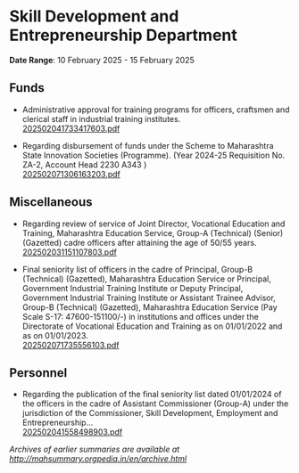 # Skill Development and Entrepreneurship Department

**Date Range**: 10 February 2025 - 15 February 2025


## Funds
- Administrative approval for training programs for officers, craftsmen and clerical staff in industrial training institutes.\
  [202502041733417603.pdf](https://gr.maharashtra.gov.in/Site/Upload/Government%20Resolutions/English/202502041733417603.pdf)

- Regarding disbursement of funds under the Scheme to Maharashtra State Innovation Societies (Programme). (Year 2024-25 Requisition No. ZA-2, Account Head 2230 A343 )\
  [202502071306163203.pdf](https://gr.maharashtra.gov.in/Site/Upload/Government%20Resolutions/English/202502071306163203.pdf)

## Miscellaneous
- Regarding review of service of Joint Director, Vocational Education and Training, Maharashtra Education Service, Group-A (Technical) (Senior) (Gazetted) cadre officers after attaining the age of 50/55 years.\
  [202502031151107803.pdf](https://gr.maharashtra.gov.in/Site/Upload/Government%20Resolutions/English/202502031151107803.pdf)

- Final seniority list of officers in the cadre of Principal, Group-B (Technical) (Gazetted), Maharashtra Education Service or Principal, Government Industrial Training Institute or Deputy Principal, Government Industrial Training Institute or Assistant Trainee Advisor, Group-B (Technical) (Gazetted), Maharashtra Education Service (Pay Scale S-17: 47600-151100/-) in institutions and offices under the Directorate of Vocational Education and Training as on 01/01/2022 and as on 01/01/2023.\
  [202502071735556103.pdf](https://gr.maharashtra.gov.in/Site/Upload/Government%20Resolutions/English/202502071735556103.pdf)

## Personnel
- Regarding the publication of the final seniority list dated 01/01/2024 of the officers in the cadre of Assistant Commissioner (Group-A) under the jurisdiction of the Commissioner, Skill Development, Employment and Entrepreneurship...\
  [202502041558498903.pdf](https://gr.maharashtra.gov.in/Site/Upload/Government%20Resolutions/English/202502041558498903.pdf)


*Archives of earlier summaries are available at http://mahsummary.orgpedia.in/en/archive.html*